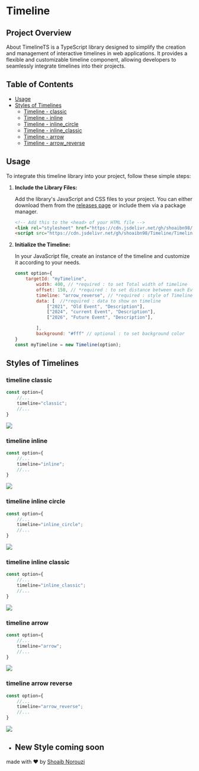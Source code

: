 # Timeline

## Project Overview

About
TimelineTS is a TypeScript library designed to simplify the creation and management of interactive timelines in web applications. It provides a flexible and customizable timeline component, allowing developers to seamlessly integrate timelines into their projects.

## Table of Contents
- [Usage](#usage)
- [Styles of Timelines](#styles-of-timelines)
  - [Timeline - classic](#timeline-classic) 
  - [Timeline - inline](#timeline-inline)
  - [Timeline - inline_circle](#timeline-inline-circle)
  - [Timeline - inline_classic](#timeline-inline-classic)
  - [Timeline - arrow](#timeline-arrow)
  - [Timeline - arrow_reverse](#timeline-arrow-reverse)

## Usage

To integrate this timeline library into your project, follow these simple steps:

1. **Include the Library Files:**

   Add the library's JavaScript and CSS files to your project. You can either download them from the [releases page](link-to-releases) or include them via a package manager.

   ```html
   <!-- Add this to the <head> of your HTML file -->
   <link rel="stylesheet" href="https://cdn.jsdelivr.net/gh/shoaibn98/Timeline/Timeline.min.css">
   <script src="https://cdn.jsdelivr.net/gh/shoaibn98/Timeline/Timeline.min.js"></script>
   ```
2. **Initialize the Timeline:** 

    In your JavaScript file, create an instance of the timeline and customize it according to your needs.
    ```JavaScript
    const option={
        targetId: "myTimeline",
            width: 400, // *required : to set Total width of timeline
            offset: 150, // *required : to set distance between each Event 
            timeline: "arrow_reverse", // *required : style of Timeline
            data: [  //*required : data to show on timeline
                ["2021", "Old Event", "Description"],
                ["2024", "current Event", "Description"],
                ["2026", "Future Event", "Description"], 

            ],
            background: "#fff" // optional : to set background color
    }
    const myTimeline = new Timeline(option);
    ```

## Styles of Timelines



### timeline classic
```JavaScript
const option={
    //...
    timeline="classic";
    //...
}
```
![](https://my-app.alwaysdata.net/timeline/img/classic.png)

### timeline inline
```JavaScript
const option={
    //...
    timeline="inline";
    //...
}
```
![](https://my-app.alwaysdata.net/timeline/img/inline.png)

### timeline inline circle
```JavaScript
const option={
    //...
    timeline="inline_circle";
    //...
}
```
![](https://my-app.alwaysdata.net/timeline/img/inline_circle.png)

### timeline inline classic
```JavaScript
const option={
    //...
    timeline="inline_classic";
    //...
}
```
![](https://my-app.alwaysdata.net/timeline/img/inline_classic.png)

### timeline arrow
```JavaScript
const option={
    //...
    timeline="arrow";
    //...
}
```
![](https://my-app.alwaysdata.net/timeline/img/arrow.png)

### timeline arrow reverse
```JavaScript
const option={
    //...
    timeline="arrow_reverse";
    //...
}
```
![](https://my-app.alwaysdata.net/timeline/img/arrow_reverse.png)


- ## New Style coming soon

made with ♥  by  [Shoaib Norouzi](https://shoaibnorouzi.alwaysdata.net)
